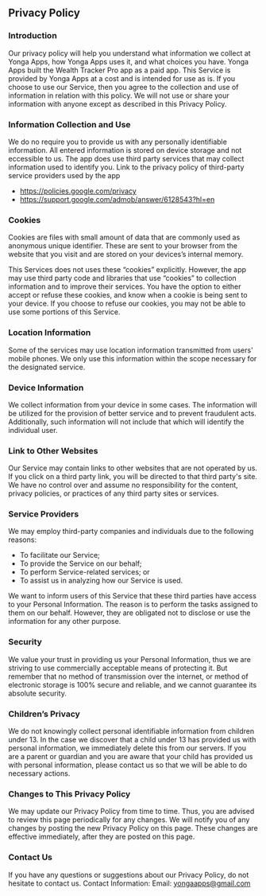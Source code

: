 Privacy Policy  
----------------

### Introduction  
Our privacy policy will help you understand what information we collect at Yonga Apps, how Yonga Apps uses it, and what choices you have.
Yonga Apps built the Wealth Tracker Pro app as a paid app. This Service is provided by Yonga Apps at a cost and is intended for use as is.
If you choose to use our Service, then you agree to the collection and use of information in relation with this policy. We will not use or share your information with anyone except as described in this Privacy Policy.

### Information Collection and Use  
We do no require you to provide us with any personally identifiable information. All entered information is stored on device storage and not eccessible to us.
The app does use third party services that may collect information used to identify you.
Link to the privacy policy of third-party service providers used by the app
* https://policies.google.com/privacy
* https://support.google.com/admob/answer/6128543?hl=en

### Cookies
Cookies are files with small amount of data that are commonly used as anonymous unique identifier. These are sent to your browser from the website that you visit and are stored on your devices’s internal memory.

This Services does not uses these “cookies” explicitly. However, the app may use third party code and libraries that use “cookies” to collection information and to improve their services. You have the option to either accept or refuse these cookies, and know when a cookie is being sent to your device. If you choose to refuse our cookies, you may not be able to use some portions of this Service.

### Location Information
Some of the services may use location information transmitted from users' mobile phones. We only use this information within the scope necessary for the designated service.

### Device Information  
We collect information from your device in some cases. The information will be utilized for the provision of better service and to prevent fraudulent acts. Additionally, such information will not include that which will identify the individual user.

### Link to Other Websites
Our Service may contain links to other websites that are not operated by us. If you click on a third party link, you will be directed to that third party's site.
We have no control over and assume no responsibility for the content, privacy policies, or practices of any third party sites or services.

### Service Providers
We may employ third-party companies and individuals due to the following reasons:
* To facilitate our Service;
* To provide the Service on our behalf;
* To perform Service-related services; or
* To assist us in analyzing how our Service is used.

We want to inform users of this Service that these third parties have access to your Personal Information. The reason is to perform the tasks assigned to them on our behalf. However, they are obligated not to disclose or use the information for any other purpose.

### Security
We value your trust in providing us your Personal Information, thus we are striving to use commercially acceptable means of protecting it. But remember that no method of transmission over the internet, or method of electronic storage is 100% secure and reliable, and we cannot guarantee its absolute security.

### Children’s Privacy
We do not knowingly collect personal identifiable information from children under 13. In the case we discover that a child under 13 has provided us with personal information, we immediately delete this from our servers. If you are a parent or guardian and you are aware that your child has provided us with personal information, please contact us so that we will be able to do necessary actions.  

### Changes to This Privacy Policy  
We may update our Privacy Policy from time to time. Thus, you are advised to review this page periodically for any changes. We will notify you of any changes by posting the new Privacy Policy on this page. These changes are effective immediately, after they are posted on this page.

### Contact Us
If you have any questions or suggestions about our Privacy Policy, do not hesitate to contact us.
Contact Information:
Email: yongaapps@gmail.com
